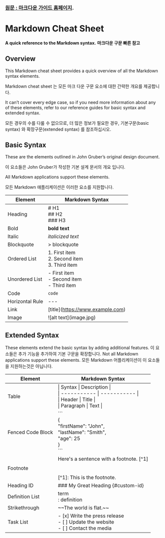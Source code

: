 ### [원문 : 마크다운 가이드 홈페이지](https://www.markdownguide.org/).

# Markdown Cheat Sheet
**A quick reference to the Markdown syntax.**
**마크다운 구문 빠른 참고**

## Overview
This Markdown cheat sheet provides a quick overview of all the Markdown syntax elements. 

Markdown cheat sheet 는 모든 마크 다운 구문 요소에 대한 간략한 개요를 제공합니다.

It can’t cover every edge case, so if you need more information about any of these elements, refer to our reference guides for basic syntax and extended syntax.

모든 경우의 수를 다룰 수 없으므로, 더 많은 정보가 필요한 경우, 기본구문(basic syntax) 와 확장구문(extended syntax) 를 참조하십시오.

## Basic Syntax
These are the elements outlined in John Gruber’s original design document.

이 요소들은 John Gruber가 작성한 기본 설계 문서의 개요 입니다. 

All Markdown applications support these elements.

모든 Markdown 애플리케이션은 이러한 요소를 지원합니다.

| Element	| Markdown Syntax | 
| ----------- | ----------- |
| Heading | # H1 <br>## H2<br>### H3 |
| Bold | **bold text** |
| Italic | *italicized text* |
| Blockquote | > blockquote |
| Ordered List | 1. First item <br>2. Second item <br>3. Third item |
| Unordered List | - First item <br>- Second item <br>- Third item |
| Code | `code` |
| Horizontal Rule | --- |
| Link | \[title]\(https://www.example.com) |
| Image | \![alt text]\(image.jpg) |

## Extended Syntax
These elements extend the basic syntax by adding additional features.
이 요소들은 추가 기능을 추가하여 기본 구문을 확장합니다.
Not all Markdown applications support these elements.
모든 Markdown 어플리케이션이 이 요소들을 지원하는것은 아닙니다. 

| Element	| Markdown Syntax |
| ----------- | ----------- |
| Table | \| Syntax \| Description \|<br>\| ----------- \| ----------- \|<br>\| Header \| Title \|<br>\| Paragraph \| Text \| |
| Fenced Code Block | \```<br>{<br>  "firstName": "John",<br>  "lastName": "Smith",<br>  "age": 25<br>}<br>\``` |
| Footnote | Here's a sentence with a footnote. [^1]<br><br><br>[^1]: This is the footnote. |
| Heading ID | ### My Great Heading \{#custom-id} |
| Definition List | term <br>: definition |
| Strikethrough | \~~The world is flat.~~ |
| Task List | - [x] Write the press release <br>- [ ] Update the website <br>- [ ] Contact the media |
